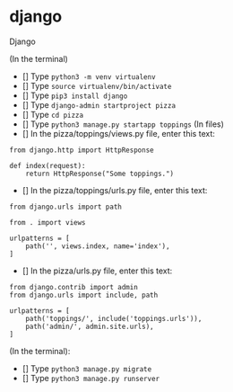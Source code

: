 # django
Django

(In the terminal)
- [] Type `python3 -m venv virtualenv`
- [] Type `source virtualenv/bin/activate`
- [] Type `pip3 install django`
- [] Type `django-admin startproject pizza`
- [] Type `cd pizza`
- [] Type `python3 manage.py startapp toppings`
(In files)
- [] In the pizza/toppings/views.py file, enter this text:

```
from django.http import HttpResponse

def index(request):
    return HttpResponse("Some toppings.")
```

- [] In the pizza/toppings/urls.py file, enter this text:

```
from django.urls import path

from . import views

urlpatterns = [
    path('', views.index, name='index'),
]
```

- [] In the pizza/urls.py file, enter this text:

```
from django.contrib import admin
from django.urls import include, path

urlpatterns = [
    path('toppings/', include('toppings.urls')),
    path('admin/', admin.site.urls),
]
```
(In the terminal):
- [] Type `python3 manage.py migrate`
- [] Type `python3 manage.py runserver`
